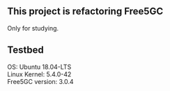 ## This project is refactoring Free5GC
Only for studying.
## Testbed
OS: Ubuntu 18.04-LTS  
Linux Kernel: 5.4.0-42  
Free5GC version: 3.0.4  
